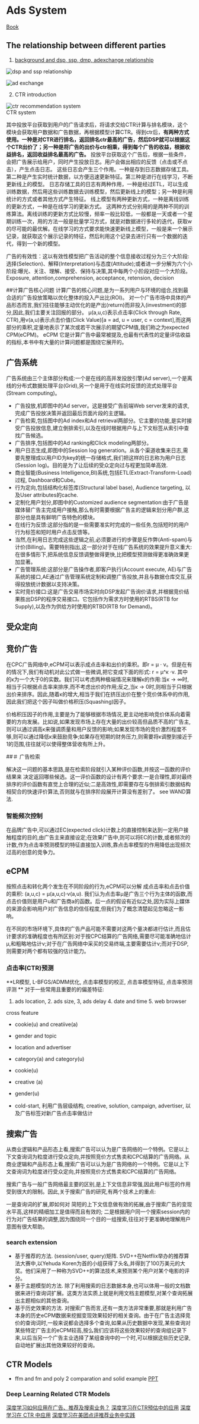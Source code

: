 # Ads System

[Book](https://dirtysalt.github.io/html/computational-advertising.html#org5c5e5fa) 

## The relationship between different parties

1. [background and dsp, ssp, dmp, adexchange relationship](https://blog.csdn.net/mytestmy/article/details/18987247) 

![dsp and ssp relationship ](https://img-blog.csdn.net/20140208155212531  "relationship")

![ad exchange](https://img-blog.csdn.net/20140208155221296  "ad exchange")

2. CTR introduction

![ctr recommendation system](https://img-blog.csdn.net/20140208162153031)  
CTR system

其中投放平台获取到用户的广告请求后，将请求交给CTR计算与排名模块，这个模块会获取用户数据和广告数据，再根据模型计算CTR。得到ctr后，**有两种方式使用。一种是对CTR进行排名，返回排名ctr最高的广告，然后DSP就可以根据这个CTR出价了；另一种是将广告的出价与ctr相乘，得到每个广告的收益，根据收益排名，返回收益排名最高的广告。**
投放平台获取这个广告后，根据一些条件，会把广告展示给用户，同时产生投放日志。用户会做出相应的反馈（点击或不点击），产生点击日志。
这些日志会产生三个作用。一种是存到日志数据存储工具。第二种是产生实时统计数据，以方便迅速更新特征。第三种是进行在线学习，不断更新线上的模型。
日志存储工具的日志有两种作用，一种是经过ETL，可以生成训练数据，然后用这些训练数据去训练模型，然后更新线上的模型；另一种是利用统计的方式或者其他方式产生特征。
线上模型有两种更新方式，一种是离线训练的更新方式，一种是在线学习的更新方式。
这两种方式分别用的是两种不同的训练算法。离线训练的更新方式比较慢，频率一般比较低，一般都是一天或者一个星期训练一次，用的方法一般是批量学习方式，就是对数据进行多轮的迭代，获取w的尽可能的最优解。在线学习的方式要求能快速更新线上模型，一般是来一个展示记录，就获取这个展示记录的特征，然后利用这个记录去进行只有一个数据的迭代，得到一个新的模型。


广告的有效性：这以有效性模型把广告活动的整个信息接收过程分为三个大阶段:选择(Selection)、解释(Interpretation)与态度(Attitude);或者进一步分解为六个小阶段:曝光、关注、理解、接受、保持与决策,其中每两个小阶段对应一个大阶段。
Exposure, attention,comprehension, acceptance, retension, decision

##计算广告核心问题
计算广告的核心问题,是为一系列用户与环境的组合,找到最合适的广告投放策略以优化整体的投入产出比(ROI)。
对一个广告市场中具体的产品形态而言,我们往往能够主动优化的是产出(return)而非投入(investment)的部分,因此,我们主要关注回报的部分。
μ(a,u,c)表示点击率(Click through Rate, CTR),用ν(a,u)表示点击价值(Click Value)[a = ad, u = user, c = context],而这两部分的乘积,定量地表示了某次或若干次展示的期望CPM值,我们称之为expected CPM(eCPM)。
eCPM 它是计算广告中最常被提及,也最有代表性的定量评估收益的指标,本书中有大量的计算问题都是围绕它展开的。


## 广告系统

广告系统由三个主体部分构成:一个是在线的高并发投放引擎(Ad server),一个是离线的分布式数据处理平台(Grid),另一个是用于在线实时反馈的流式处理平台(Stream computing)。


* 广告投放,机即图中的Ad server。这是接受广告前端Web server发来的请求,完成广告投放决策并返回最后页面片段的主逻辑。
* 广告检索,包括图中的Ad index和Ad retrieval两部分。它主要的功能,是实时接受广告投放信息,建立倒排索引,以及在线时根据用户与上下文标签从索引中查找广告候选。
* 广告排序,包括图中的Ad ranking和Click modeling两部分。
* 用户日志生成,即图中的Session log generation。从各个渠道收集来日志,需要先整理成以用户ID为key的统一存储格式,我们把这样的日志称为用户日志(Session log)。目的是为了让后续的受众定向过与程更加简单高效.
* 商业智能(Business Intelligence,BI)系统,包括ETL(Extract-Transform-Load)过程, Dashboard和Cube。
* 行为定向,包括结构化标签库(Structural label base), Audience targeting, 以及User attributes的cache.
* 定制化用户划分,即图中的Customized audience segmentation:由于广告是媒体替广告主完成用户接触,那么有时需要根据广告主的逻辑来划分用户群,这部分也是具有鲜明广告特色的模块。
* 在线行为反馈:这部分指的是一些需要准实时完成的一些任务,包括短时的用户行为标签和短时用户点击反馈等。
* 当然,在利用日志完成这些逻辑之前,必须要进行的步骤是反作弊(Anti-spam)与计价(Billing)。需要特别指出,这一部分对于在线广告系统的效果提升意义重大: 在很多情形下,把系统信息反馈调整做得更快,比把模型预测做得更准确效果更加显著。
* 广告管理系统:这部分是广告操作者,即客户执行(Account execute, AE)与广告系统的接口,AE通过广告管理系统定制和调整广告投放,并且与数据仓库交互,获得投放统计数据以支持决策。
* 实时竞价接口:这是广告交易市场实时向DSP发起广告询价请求,并根据竞价结果胜出DSP的程序交易接口。它包括作为需求方时使用的RTBS(RTB for Supply),以及作为供给方时使用的RTBD(RTB for Demand)。

## 受众定向

## 竞价广告
在CPC广告网络中,eCPM可以表示成点击率和出价的乘积。即r = μ · ν。但是在有的情况下,我们有动机对此公式做一些微调,把它变成下面的形式: r = μ^κ ·ν. 其中的κ为一个大于0的实数。我们可以考虑两种极端情况来理解κ的作用:当κ → ∞时,相当于只根据点击率来排序,而不考虑出价的作用;反之,当κ → 0时,则相当于只根据出价来排序。因此,随着κ的增大,相当于我们在挤压出价在整个竞价体系中的作用,因此我们把这个因子叫做价格积压(Squashing)因子。


价格积压因子的作用,主要是为了能够根据市场情况,更主动地影响竞价体系向着需要的方向发展。比如说,如果发现市场上存在大量的出价较高但品质不高的广告主,则可以通过调高κ来强调质量和用户反馈的影响;如果发现市场的竞价激烈程度不够,则可以通过降低κ来鼓励竞争;如果存在短期的财务压力,则需要将κ调整到接近于1的范围,往往就可以使得整体营收有所上升。

##＃ 广告检索

解决这一问题的基本思路,是在检索阶段就引入某种评价函数,并按这一函数的评价结果来 决定返回哪些候选。这一评价函数的设计有两个要求:一是合理性,即对最终排序的评价函数有直觉上合理的近似;二是高效性,即需要存在与倒排索引数据结构相契合的快速评价算法,否则就与在排序阶段展开计算没有差别了。 see WAND算法.


### 智能频次控制

在品牌广告中,可以通过EC(expected click)计数上的直接控制来达到一定用户接触程度的目的,由广告主来直接设定;在效果广告中,则可以将EC的计数,或者频次的计数,作为点击率预测模型的特征直接加入训练,靠点击率模型的作用降低出现频次过高的创意的竞争力。



## eCPM

按照点击和转化两个发生在不同阶段的行为,eCPM可以分解 成点击率和点击价值的乘积: (a,u,c) = μ(a,u,c)·ν(a,u). 我们认为点击率μ是广告三个行为主体的函数,而点击价值则是用户u和广告商a的函数。后一点的假设有近似之处,因为实际上媒体的来源会影响用户对广告信息的信任程度,但我们为了概念清楚起见忽略这一影响。

在不同的市场环境下,具体的广告产品可能不需要对这两个量决都进行估计,而且估计要求的准确程度也有所区别:对于按CPC结算的广告网络,需要尽可能准确地估计μ,和粗略地估计ν;对于在广告网络中采买的交易终端,主要需要估计ν;而对于DSP,则需要对两个都有较强的估计能力。


### 点击率(CTR)预测

**LR模型, L-BFGS/ADMM优化, 点击率模型的校正, 点击率模型特征, 点击率预测评测
**
对于一些常用且重要的的偏差特征:
1. ads location, 2. ads size, 3, ads delay 4. date and time 5. web browser


cross feature

* cookie(u) and creatiive(a)
* gender and topic
* location and advertiser
* category(a) and category(u)
* cookie(u)
* creative (a)
* gender(u)

* cold-start, 利用广告层级结构, creative, solution, campaign, advertiser, 以及广告标签对新广告点击率做估计


## 搜索广告

从商业逻辑和产品形态上看,搜索广告可以认为是广告网络的一个特例。它是以上下文查询词为粒度进行受众定向,并按照竞价方式售卖和CPC结算的广告网络。从商业逻辑和产品形态上看,搜索广告可以认为是广告网络的一个特例。它是以上下文查询词为粒度进行受众定向,并按照竞价方式售卖和CPC结算的广告网络。

搜索广告与一般广告网络最主要的区别,是上下文信息非常强,因此用户标签的作用受到很大的限制。因此,关于搜索广告的研究,有两个技术上的重点:

一是查询词的扩展,即如何对 简短的上下文信息做有效的拓展,由于搜索广告的变现水平高,这样的精细加工是值得而且有效的;
二是根据用户同一个搜索session内的行为对广告结果的调整,因为围绕同一个目的一组搜索,往往对于更准确地理解用户意图有很大帮助。


### search extension
* 基于推荐的方法. (session/user, query)矩阵. SVD++在Netflix举办的推荐算法大赛中,以Yehuda Koren为首的小组获得了头名,并得到了100万美元的大奖。他们采用了一种称为SVD++的算法技术,来预测某个用户对某个电影的评分。
* 基于主题模型的方法. 除了利用搜索的日志数据本身,也可以体用一般的文档数据来进行查询词扩展。这类方法实质上就是利用文档主题模型,对某个查询拓展出主题相似的其他查询。
* 基于历史效果的方法. 对搜索广告而言,还有一类方法非常重要,那就是利用广告本身的历史eCPM数据来挖掘变现效果较好的相关查询。由于在广告主选择竞价的查询词时,一般来说都会选择多个查询,如果从历史数据中发现,某些查询对某些特定广告主的eCPM较高,按么我们应该将这些效果较好的查询组记录下来,以后当另一个广告主业选择了某组查询中的一个时,可以根据这些历史记录,自动地扩展出其他效果较好的查询。

## CTR Models

* ffm and fm and poly 2 comparation and solid example [PPT](https://github.com/mJackie/RecSys/blob/master/resource/ffm.pdf) 

### Deep Learning Related CTR Models

[深度学习如何应用在广告、推荐及搜索业务？](https://mp.weixin.qq.com/s/nboZ6p_l30L__FJNyz6Ohw) 
[深度学习在CTR预估中的应用](https://zhuanlan.zhihu.com/p/35484389)
[深度学习在 CTR 中应用](http://www.mamicode.com/info-detail-1990002.html)
[深度学习在美团点评推荐业务中实践](https://gitbook.cn/gitchat/activity/5a9521a4911b964d20d44f1a)


